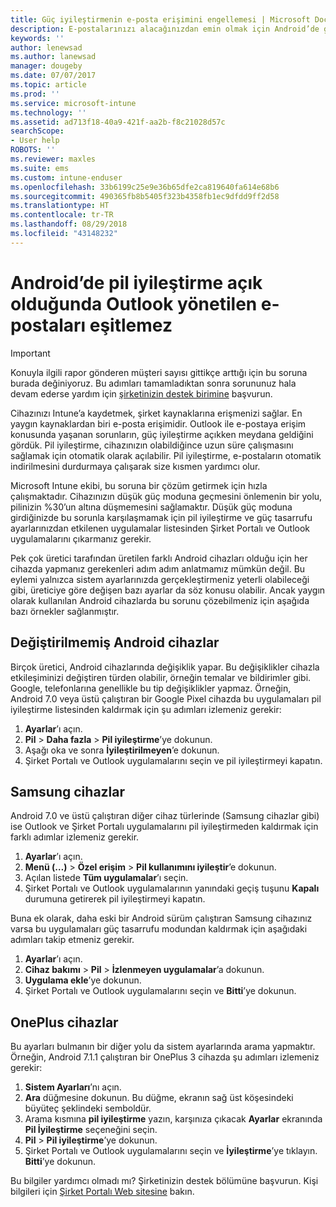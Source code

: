 ```yaml
---
title: Güç iyileştirmenin e-posta erişimini engellemesi | Microsoft Docs
description: E-postalarınızı alacağınızdan emin olmak için Android’de güç iyileştirmeyi devre dışı bırakmayı öğrenin.
keywords: ''
author: lenewsad
ms.author: lanewsad
manager: dougeby
ms.date: 07/07/2017
ms.topic: article
ms.prod: ''
ms.service: microsoft-intune
ms.technology: ''
ms.assetid: ad713f18-40a9-421f-aa2b-f8c21028d57c
searchScope:
- User help
ROBOTS: ''
ms.reviewer: maxles
ms.suite: ems
ms.custom: intune-enduser
ms.openlocfilehash: 33b6199c25e9e36b65dfe2ca819640fa614e68b6
ms.sourcegitcommit: 490365fb8b5405f323b4358fb1ec9dfdd9ff2d58
ms.translationtype: HT
ms.contentlocale: tr-TR
ms.lasthandoff: 08/29/2018
ms.locfileid: "43148232"
---
```

# <a name="outlook-wont-sync-managed-email-when-battery-optimization-for-android-is-turned-on"></a>Android’de pil iyileştirme açık olduğunda Outlook yönetilen e-postaları eşitlemez

> [!IMPORTANT]
> Konuyla ilgili rapor gönderen müşteri sayısı gittikçe arttığı için bu soruna burada değiniyoruz. Bu adımları tamamladıktan sonra sorununuz hala devam ederse yardım için [şirketinizin destek birimine](https://go.microsoft.com/fwlink/?linkid=2010980) başvurun.

Cihazınızı Intune’a kaydetmek, şirket kaynaklarına erişmenizi sağlar. En yaygın kaynaklardan biri e-posta erişimidir. Outlook ile e-postaya erişim konusunda yaşanan sorunların, güç iyileştirme açıkken meydana geldiğini gördük. Pil iyileştirme, cihazınızın olabildiğince uzun süre çalışmasını sağlamak için otomatik olarak açılabilir. Pil iyileştirme, e-postaların otomatik indirilmesini durdurmaya çalışarak size kısmen yardımcı olur.

Microsoft Intune ekibi, bu soruna bir çözüm getirmek için hızla çalışmaktadır. Cihazınızın düşük güç moduna geçmesini önlemenin bir yolu, pilinizin %30’un altına düşmemesini sağlamaktır. Düşük güç moduna girdiğinizde bu sorunla karşılaşmamak için pil iyileştirme ve güç tasarrufu ayarlarınızdan etkilenen uygulamalar listesinden Şirket Portalı ve Outlook uygulamalarını çıkarmanız gerekir.

Pek çok üretici tarafından üretilen farklı Android cihazları olduğu için her cihazda yapmanız gerekenleri adım adım anlatmamız mümkün değil. Bu eylemi yalnızca sistem ayarlarınızda gerçekleştirmeniz yeterli olabileceği gibi, üreticiye göre değişen bazı ayarlar da söz konusu olabilir. Ancak yaygın olarak kullanılan Android cihazlarda bu sorunu çözebilmeniz için aşağıda bazı örnekler sağlanmıştır.

## <a name="unmodified-android-devices"></a>Değiştirilmemiş Android cihazlar

Birçok üretici, Android cihazlarında değişiklik yapar. Bu değişiklikler cihazla etkileşiminizi değiştiren türden olabilir, örneğin temalar ve bildirimler gibi. Google, telefonlarına genellikle bu tip değişiklikler yapmaz. Örneğin, Android 7.0 veya üstü çalıştıran bir Google Pixel cihazda bu uygulamaları pil iyileştirme listesinden kaldırmak için şu adımları izlemeniz gerekir:

1. **Ayarlar**’ı açın.
2. **Pil** > **Daha fazla** > **Pil iyileştirme**’ye dokunun.
3. Aşağı oka ve sonra **İyileştirilmeyen**’e dokunun.
4. Şirket Portalı ve Outlook uygulamalarını seçin ve pil iyileştirmeyi kapatın.

## <a name="samsung-devices"></a>Samsung cihazlar

Android 7.0 ve üstü çalıştıran diğer cihaz türlerinde (Samsung cihazlar gibi) ise Outlook ve Şirket Portalı uygulamalarını pil iyileştirmeden kaldırmak için farklı adımlar izlemeniz gerekir.

1. **Ayarlar**’ı açın.
2. **Menü (…)** > **Özel erişim** > **Pil kullanımını iyileştir**’e dokunun.
3. Açılan listede **Tüm uygulamalar**’ı seçin.
4. Şirket Portalı ve Outlook uygulamalarının yanındaki geçiş tuşunu **Kapalı** durumuna getirerek pil iyileştirmeyi kapatın.

Buna ek olarak, daha eski bir Android sürüm çalıştıran Samsung cihazınız varsa bu uygulamaları güç tasarrufu modundan kaldırmak için aşağıdaki adımları takip etmeniz gerekir.

1. **Ayarlar**’ı açın.
2. **Cihaz bakımı** > **Pil** > **İzlenmeyen uygulamalar**’a dokunun.
3. **Uygulama ekle**’ye dokunun.
4. Şirket Portalı ve Outlook uygulamalarını seçin ve **Bitti**’ye dokunun.

## <a name="oneplus-devices"></a>OnePlus cihazlar

Bu ayarları bulmanın bir diğer yolu da sistem ayarlarında arama yapmaktır. Örneğin, Android 7.1.1 çalıştıran bir OnePlus 3 cihazda şu adımları izlemeniz gerekir: 

1. **Sistem Ayarları**’nı açın. 
2. **Ara** düğmesine dokunun. Bu düğme, ekranın sağ üst köşesindeki büyüteç şeklindeki semboldür. 
3. Arama kısmına **pil iyileştirme** yazın, karşınıza çıkacak **Ayarlar** ekranında **Pil İyileştirme** seçeneğini seçin. 
4. **Pil** > **Pil iyileştirme**’ye dokunun.
5. Şirket Portalı ve Outlook uygulamalarını seçin ve **İyileştirme**’ye tıklayın. **Bitti**’ye dokunun.

<!--On a OnePlus 5 device with Android 7.1.1, you would follow these steps to remove these apps from battery optimization:
1. Open **Settings**.
2. Tap **Battery** > **Battery optimization**.
3. Select the Company Portal and Outlook apps, then select **Don’t optimize**. Tap **Done**.-->

Bu bilgiler yardımcı olmadı mı? Şirketinizin destek bölümüne başvurun. Kişi bilgileri için [Şirket Portalı Web sitesine](https://go.microsoft.com/fwlink/?linkid=2010980) bakın.
